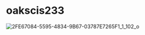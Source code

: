 # oakscis233

![2FE67084-5595-4834-9B67-03787E7265F1_1_102_o](https://github.com/xanderohhh/oakscis233/assets/145603693/a2416ae6-8769-4232-9ed4-b91d0cb42d7c)
